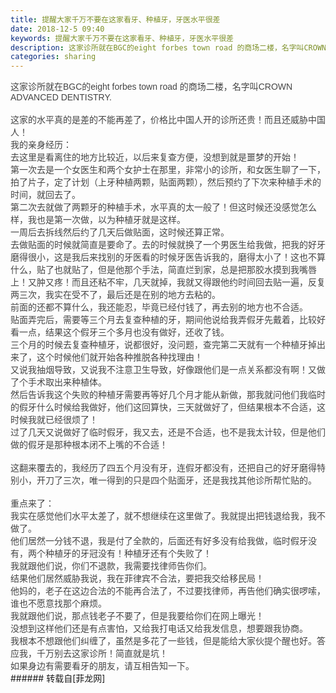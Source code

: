 ```yaml
---
title: 提醒大家千万不要在这家看牙、种植牙，牙医水平很差
date: 2018-12-5 09:40
keywords: 提醒大家千万不要在这家看牙、种植牙，牙医水平很差
description: 这家诊所就在BGC的eight forbes town road 的商场二楼，名字叫CROWN ADVANCED DENTISTRY.这家的水平真的是差的不能再差了，价格比中国人开的诊所还贵！而且还威胁中国人！我的亲身经历：去这里是看离住的地方比较近，以后来复查方便，没想到就是噩梦的开始！第一次去是一个女医生和两个女护士在那里，非常小的诊所，和女医生聊了一下，拍了片子，定了计划（上牙种植两颗，贴面两颗），然后预约了下次来种植手术的时间，就回去了。第二次去就做了两颗牙的种植手术，水平真的太一般了！但这时候还没感觉怎么样，我也是第一次做，以为种植牙就是这样。一周后去拆线然后约了几天后做贴面，这时候还算正常。去做贴面的时候就简直是要命了。去的时候就换了一个男医生给我做，把我的好牙磨得很小，这是我后来找别的牙医看的时候牙医告诉我的，磨得太小了！这也不算什么，贴了也就贴了，但是他那个手法，简直烂到家，总是把那胶水摸到我嘴唇上！又肿又疼！而且还粘不牢，几天就掉，我就又得跟他约时间回去贴一遍，反复两三次，我实在受不了，最后还是在别的地方去粘的。前面的还都不算什么，我还能忍，毕竟已经付钱了，再去别的地方也不合适。贴面弄完后，需要等三个月去复查种植的牙，期间他说给我弄假牙先戴着，比较好看一点，结果这个假牙三个多月也没有做好，还收了钱。三个月的时候去复查种植牙，说都很好，没问题，查完第二天就有一个种植牙掉出来了，这个时候他们就开始各种推脱各种找理由！又说我抽烟导致，又说我不注意卫生导致，好像跟他们是一点关系都没有啊！又做了个手术取出来种植体。然后告诉我这个失败的种植牙需要再等好几个月才能从新做，那我就问他们我临时的假牙什么时候给我做好，他们这回算快，三天就做好了，但结果根本不合适，这时候我就已经很烦了！过了几天又说做好了临时假牙，我又去，还是不合适，也不是我太计较，但是他们做的假牙是那种根本闭不上嘴的不合适！这翻来覆去的，我经历了四五个月没有牙，连假牙都没有，还把自己的好牙磨得特别小，开刀了三次，唯一得到的只是四个贴面牙，还是我找其他诊所帮忙贴的。重点来了：我实在感觉他们水平太差了，就不想继续在这里做了。我就提出把钱退给我，我不做了。他们居然一分钱不退，我是付了全款的，后面还有好多没有给我做，临时假牙没有，两个种植牙的牙冠没有！种植牙还有个失败了！我就跟他们说，你们不退款，我需要找律师告你们。结果他们居然威胁我说，我在菲律宾不合法，要把我交给移民局！他妈的，老子在这边合法的不能再合法了，不过要找律师，再告他们确实很啰嗦，谁也不愿意找那个麻烦。我就跟他们说，那点钱老子不要了，但是我要给你们在网上曝光！没想到这样他们还是有点害怕，又给我打电话又给我发信息，想要跟我协商。我根本不想跟他们纠缠了，虽然是多花了一些钱，但是能给大家伙提个醒也好。答应我，千万别去这家诊所！简直就是坑！如果身边有需要看牙的朋友，请互相告知一下。
categories: sharing
---
```

<td class="t_f" id="postmessage_2410217">

<div align="left"><font color="#444444"><font face="Tahoma, Helvetica, SimSun, sans-serif">这家诊所就在BGC的eight forbes town road 的商场二楼，名字叫CROWN ADVANCED DENTISTRY.</font></font></div><br/>
<font color="#444444"><font face="Tahoma, Helvetica, SimSun, sans-serif">这家的水平真的是差的不能再差了，价格比中国人开的诊所还贵！而且还威胁中国人！</font></font><br/>
<font color="#444444"><font face="Tahoma, Helvetica, SimSun, sans-serif">我的亲身经历：</font></font><br/>
<font color="#444444"><font face="Tahoma, Helvetica, SimSun, sans-serif">去这里是看离住的地方比较近，以后来复查方便，没想到就是噩梦的开始！</font></font><br/>
<font color="#444444"><font face="Tahoma, Helvetica, SimSun, sans-serif">第一次去是一个女医生和两个女护士在那里，非常小的诊所，和女医生聊了一下，拍了片子，定了计划（上牙种植两颗，贴面两颗），然后预约了下次来种植手术的时间，就回去了。</font></font><br/>
<font color="#444444"><font face="Tahoma, Helvetica, SimSun, sans-serif">第二次去就做了两颗牙的种植手术，水平真的太一般了！但这时候还没感觉怎么样，我也是第一次做，以为种植牙就是这样。</font></font><br/>
<font color="#444444"><font face="Tahoma, Helvetica, SimSun, sans-serif">一周后去拆线然后约了几天后做贴面，这时候还算正常。</font></font><br/>
<font color="#444444"><font face="Tahoma, Helvetica, SimSun, sans-serif">去做贴面的时候就简直是要命了。去的时候就换了一个男医生给我做，把我的好牙磨得很小，这是我后来找别的牙医看的时候牙医告诉我的，磨得太小了！这也不算什么，贴了也就贴了，但是他那个手法，简直烂到家，总是把那胶水摸到我嘴唇上！又肿又疼！而且还粘不牢，几天就掉，我就又得跟他约时间回去贴一遍，反复两三次，我实在受不了，最后还是在别的地方去粘的。</font></font><br/>
<font color="#444444"><font face="Tahoma, Helvetica, SimSun, sans-serif">前面的还都不算什么，我还能忍，毕竟已经付钱了，再去别的地方也不合适。</font></font><br/>
<font color="#444444"><font face="Tahoma, Helvetica, SimSun, sans-serif">贴面弄完后，需要等三个月去复查种植的牙，期间他说给我弄假牙先戴着，比较好看一点，结果这个假牙三个多月也没有做好，还收了钱。</font></font><br/>
<font color="#444444"><font face="Tahoma, Helvetica, SimSun, sans-serif">三个月的时候去复查种植牙，说都很好，没问题，查完第二天就有一个种植牙掉出来了，这个时候他们就开始各种推脱各种找理由！</font></font><br/>
<font color="#444444"><font face="Tahoma, Helvetica, SimSun, sans-serif">又说我抽烟导致，又说我不注意卫生导致，好像跟他们是一点关系都没有啊！又做了个手术取出来种植体。</font></font><br/>
<font color="#444444"><font face="Tahoma, Helvetica, SimSun, sans-serif">然后告诉我这个失败的种植牙需要再等好几个月才能从新做，那我就问他们我临时的假牙什么时候给我做好，他们这回算快，三天就做好了，但结果根本不合适，这时候我就已经很烦了！</font></font><br/>
<font color="#444444"><font face="Tahoma, Helvetica, SimSun, sans-serif">过了几天又说做好了临时假牙，我又去，还是不合适，也不是我太计较，但是他们做的假牙是那种根本闭不上嘴的不合适！</font></font><br/>
<br/>
<font color="#444444"><font face="Tahoma, Helvetica, SimSun, sans-serif">这翻来覆去的，我经历了四五个月没有牙，连假牙都没有，还把自己的好牙磨得特别小，开刀了三次，唯一得到的只是四个贴面牙，还是我找其他诊所帮忙贴的。</font></font><br/>
<br/>
<font color="#444444"><font face="Tahoma, Helvetica, SimSun, sans-serif">重点来了：</font></font><br/>
<font color="#444444"><font face="Tahoma, Helvetica, SimSun, sans-serif">我实在感觉他们水平太差了，就不想继续在这里做了。我就提出把钱退给我，我不做了。</font></font><br/>
<font color="#444444"><font face="Tahoma, Helvetica, SimSun, sans-serif">他们居然一分钱不退，我是付了全款的，后面还有好多没有给我做，临时假牙没有，两个种植牙的牙冠没有！种植牙还有个失败了！</font></font><br/>
<font color="#444444"><font face="Tahoma, Helvetica, SimSun, sans-serif">我就跟他们说，你们不退款，我需要找律师告你们。</font></font><br/>
<font color="#444444"><font face="Tahoma, Helvetica, SimSun, sans-serif">结果他们居然威胁我说，我在菲律宾不合法，要把我交给移民局！</font></font><br/>
<font color="#444444"><font face="Tahoma, Helvetica, SimSun, sans-serif">他妈的，老子在这边合法的不能再合法了，不过要找律师，再告他们确实很啰嗦，谁也不愿意找那个麻烦。</font></font><br/>
<font color="#444444"><font face="Tahoma, Helvetica, SimSun, sans-serif">我就跟他们说，那点钱老子不要了，但是我要给你们在网上曝光！</font></font><br/>
<font color="#444444"><font face="Tahoma, Helvetica, SimSun, sans-serif">没想到这样他们还是有点害怕，又给我打电话又给我发信息，想要跟我协商。</font></font><br/>
<font color="#444444"><font face="Tahoma, Helvetica, SimSun, sans-serif">我根本不想跟他们纠缠了，虽然是多花了一些钱，但是能给大家伙提个醒也好。答应我，千万别去这家诊所！简直就是坑！</font></font><br/>
<font color="#444444"><font face="Tahoma, Helvetica, SimSun, sans-serif">如果身边有需要看牙的朋友，请互相告知一下。</font></font><br/>
</td>
###### 转载自[菲龙网]